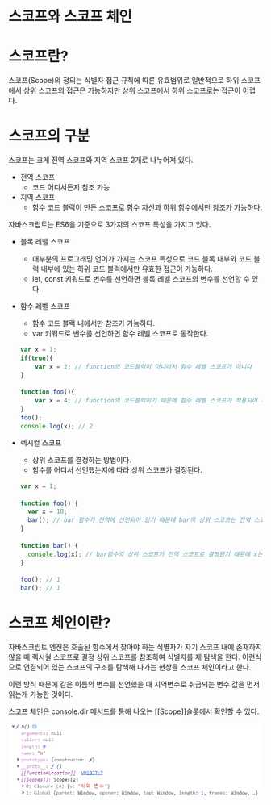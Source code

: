 # 스코프와 스코프 체인

# 스코프란?

스코프(Scope)의 정의는 식별자 접근 규칙에 따른 유효범위로 일반적으로 하위 스코프에서 상위 스코프의 접근은 가능하지만 상위 스코프에서 하위 스코프로는 접근이 어렵다.

# 스코프의 구분

스코프는 크게 전역 스코프와 지역 스코프 2개로 나누어져 있다.

- 전역 스코프
    - 코드 어디서든지 참조 가능
- 지역 스코프
    - 함수 코드 블럭이 만든 스코프로 함수 자신과 하위 함수에서만 참조가 가능하다.

자바스크립트는 ES6을 기준으로 3가지의 스코프 특성을 가지고 있다.

- 블록 레벨 스코프
    - 대부분의 프로그래밍 언어가 가지는 스코프 특성으로 코드 블록 내부와 코드 블럭 내부에 있는 하위 코드 블럭에서만 유효한 접근이 가능하다.
    - let, const 키워드로 변수를 선언하면 블록 레벨 스코프의 변수를 선언할 수 있다.
- 함수 레벨 스코프
    - 함수 코드 블럭 내에서만 참조가 가능하다.
    - var 키워드로 변수를 선언하면 함수 레벨 스코프로 동작한다.
    
    ```jsx
    var x = 1;
    if(true){
        var x = 2; // function의 코드블럭이 아니라서 함수 레벨 스코프가 아니다
    }
    
    function foo(){
        var x = 4; // function의 코드블럭이기 때문에 함수 레벨 스코프가 적용되어 지역변수 취급을 받는다.
    }
    foo();
    console.log(x); // 2
    ```
    
- 렉시컬 스코프
    - 상위 스코프를 결정하는 방법이다.
    - 함수를 어디서 선언했는지에 따라 상위 스코프가 결정된다.
    
    ```jsx
    var x = 1;
    
    function foo() {
      var x = 10;
      bar(); // bar 함수가 전역에 선언되어 있기 때문에 bar의 상위 스코프는 전역 스코프가 된다.
    }
    
    function bar() {
      console.log(x); // bar함수의 상위 스코프가 전역 스코프로 결졍됐기 때문에 x는 1이 된다.
    }
    
    foo(); // 1
    bar(); // 1
    ```
    

# 스코프 체인이란?

자바스크립트 엔진은 호출된 함수에서 찾아야 하는 식별자가 자기 스코프 내에 존재하지 않을 때 렉시컬 스코프로 결정 상위 스코프를 참조하여 식별자를 재 탐색을 한다. 이런식으로 연결되어 있는 스코프의 구조를 탐색해 나가는 현상을 스코프 체인이라고 한다.

이런 방식 때문에 같은 이름의 변수를 선언했을 때 지역변수로 취급되는 변수 값을 먼저 읽는게 가능한 것이다.

스코프 체인은 console.dir 메서드를 통해 나오는 [[Scope]]슬롯에서 확인할 수 있다.

![다운로드.png](/스코프와%20스코프%20체인%20d40ca4efddc54a9ab34877150df4ac31/%25EB%258B%25A4%25EC%259A%25B4%25EB%25A1%259C%25EB%2593%259C.png)
